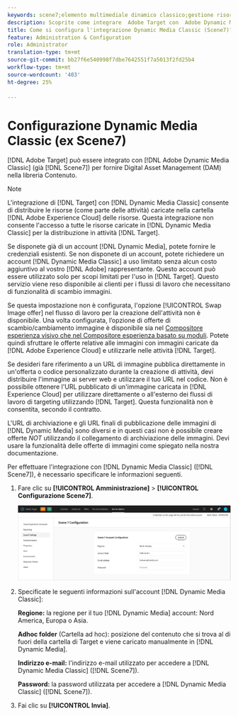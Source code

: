 ```yaml
---
keywords: scene7;elemento multimediale dinamico classico;gestione risorse digitali;risorse;dam;content library;swap image
description: Scoprite come integrare  Adobe Target con  Adobe Dynamic Media Classic (già Scene7) per fornire Digital Asset Management (DAM) nella libreria Contenuto.
title: Come si configura l'integrazione Dynamic Media Classic (Scene7)?
feature: Administration & Configuration
role: Administrator
translation-type: tm+mt
source-git-commit: bb27f6e540998f7dbe7642551f7a5013f2fd25b4
workflow-type: tm+mt
source-wordcount: '403'
ht-degree: 25%

---
```



# Configurazione Dynamic Media Classic (ex Scene7)

[!DNL Adobe Target] può essere integrato con  [!DNL Adobe Dynamic Media Classic] (già  [!DNL Scene7]) per fornire Digital Asset Management (DAM) nella libreria Contenuto.

>[!NOTE]
>
>L&#39;integrazione di [!DNL Target] con [!DNL Dynamic Media Classic] consente di distribuire le risorse (come parte delle attività) caricate nella cartella [!DNL Adobe Experience Cloud] delle risorse. Questa integrazione non consente l&#39;accesso a tutte le risorse caricate in [!DNL Dynamic Media Classic] per la distribuzione in attività [!DNL Target].

Se disponete già di un account [!DNL Dynamic Media], potete fornire le credenziali esistenti. Se non disponete di un account, potete richiedere un account [!DNL Dynamic Media Classic] a uso limitato senza alcun costo aggiuntivo al vostro [!DNL Adobe] rappresentante. Questo account può essere utilizzato solo per scopi limitati per l&#39;uso in [!DNL Target]. Questo servizio viene reso disponibile ai clienti per i flussi di lavoro che necessitano di funzionalità di scambio immagini.

<!-- 
>[!NOTE]
>
>A restricted-use, free [!DNL Dynamic Media Classic] account for [!DNL Adobe Target] is no longer supported for new customers or new users. Existing sign-in credentials work as usual. 
-->

Se questa impostazione non è configurata, l&#39;opzione [!UICONTROL Swap Image offer] nel flusso di lavoro per la creazione dell&#39;attività non è disponibile. Una volta configurata, l’opzione di offerte di scambio/cambiamento immagine è disponibile sia nel [Compositore esperienza visivo che nel Compositore esperienza basato su moduli](/help/c-experiences/experiences.md#concept_A2E10F6AFB3D4AEAB6951EE14688848D). Potete quindi sfruttare le offerte relative alle immagini con immagini caricate da [!DNL Adobe Experience Cloud] e utilizzarle nelle attività [!DNL Target].

Se desideri fare riferimento a un URL di immagine pubblica direttamente in un&#39;offerta o codice personalizzato durante la creazione di attività, devi distribuire l&#39;immagine ai server web e utilizzare il tuo URL nel codice. Non è possibile ottenere l&#39;URL pubblicato di un&#39;immagine caricata in [!DNL Experience Cloud] per utilizzare direttamente o all&#39;esterno dei flussi di lavoro di targeting utilizzando [!DNL Target]. Questa funzionalità non è consentita, secondo il contratto.

L&#39;URL di archiviazione e gli URL finali di pubblicazione delle immagini di [!DNL Dynamic Media] sono diversi e in questi casi non è possibile creare offerte *NOT* utilizzando il collegamento di archiviazione delle immagini. Devi usare la funzionalità delle offerte di immagini come spiegato nella nostra documentazione.

Per effettuare l&#39;integrazione con [!DNL Dynamic Media Classic] ([!DNL Scene7]), è necessario specificare le informazioni seguenti.

1. Fare clic su **[!UICONTROL Amministrazione]** > **[!UICONTROL Configurazione Scene7]**.

   ![Pagina Scene7](/help/administrating-target/assets/scene7.png)

1. Specificate le seguenti informazioni sull&#39;account [!DNL Dynamic Media Classic]:

   **Regione:** la regione per il tuo  [!DNL Dynamic Media] account: Nord America, Europa o Asia.

   **Adhoc folder** (Cartella ad hoc): posizione del contenuto che si trova al di fuori della cartella di Target e viene caricato manualmente in [!DNL Dynamic Media].

   **Indirizzo e-mail:** l&#39;indirizzo e-mail utilizzato per accedere a  [!DNL Dynamic Media Classic] ([!DNL Scene7]).

   **Password:** la password utilizzata per accedere a  [!DNL Dynamic Media Classic] ([!DNL Scene7]).

1. Fai clic su **[!UICONTROL Invia]**.
